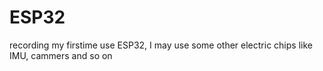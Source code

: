 # ESP32
recording my firstime use ESP32,  I may use some other electric chips like IMU, cammers and so on 
